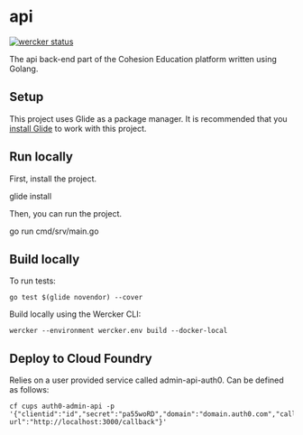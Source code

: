 # api

[![wercker status](https://app.wercker.com/status/20b14e1ac5148b29db7e619c1ffd9b45/s/master "wercker status")](https://app.wercker.com/project/byKey/20b14e1ac5148b29db7e619c1ffd9b45)

The api back-end part of the Cohesion Education platform written using Golang.

## Setup

This project uses Glide as a package manager. It is recommended that you [install Glide](https://github.com/Masterminds/glide#install) to work with this project.

## Run locally

First, install the project.

  glide install

Then, you can run the project.

  go run cmd/srv/main.go


## Build locally

To run tests:

    go test $(glide novendor) --cover

Build locally using the Wercker CLI:

    wercker --environment wercker.env build --docker-local



## Deploy to Cloud Foundry

Relies on a user provided service called admin-api-auth0. Can be defined as follows:

    cf cups auth0-admin-api -p '{"clientid":"id","secret":"pa55woRD","domain":"domain.auth0.com","callback-url":"http://localhost:3000/callback"}'
